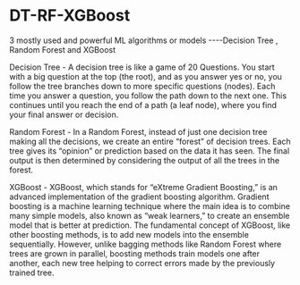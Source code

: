 # DT-RF-XGBoost
3 mostly used and powerful ML algorithms or models ----Decision Tree , Random Forest and XGBoost

Decision Tree - A decision tree is like a game of 20 Questions. 
You start with a big question at the top (the root), and as you answer yes or no, you follow the tree branches down to more specific questions (nodes). 
Each time you answer a question, you follow the path down to the next one. This continues until you reach the end of a path (a leaf node), where you find your final answer or decision.

Random Forest   -   In a Random Forest, instead of just one decision tree making all the decisions, 
we create an entire “forest” of decision trees. 
Each tree gives its “opinion” or prediction based on the data it has seen. 
The final output is then determined by considering the output of all the trees in the forest.

XGBoost   -    XGBoost, which stands for “eXtreme Gradient Boosting,” is an advanced implementation of the gradient boosting algorithm.
Gradient boosting is a machine learning technique where the main idea is to combine many simple models, also known as “weak learners,” to create an ensemble model that is better at prediction.
The fundamental concept of XGBoost, like other boosting methods, is to add new models into the ensemble sequentially. 
However, unlike bagging methods like Random Forest where trees are grown in parallel, boosting methods train models one after another, each new tree helping to correct errors made by the previously trained tree.
